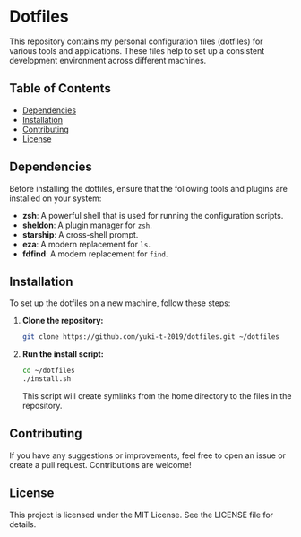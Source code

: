 # Dotfiles
This repository contains my personal configuration files (dotfiles) for various tools and applications. These files help to set up a consistent development environment across different machines.

## Table of Contents
- [Dependencies](#dependencies)
- [Installation](#installation)
- [Contributing](#contributing)
- [License](#license)

## Dependencies
Before installing the dotfiles, ensure that the following tools and plugins are installed on your system:

- **zsh**: A powerful shell that is used for running the configuration scripts.
- **sheldon**: A plugin manager for `zsh`.
- **starship**: A cross-shell prompt.
- **eza**: A modern replacement for `ls`.
- **fdfind**: A modern replacement for `find`.

## Installation
To set up the dotfiles on a new machine, follow these steps:

1. **Clone the repository:**
    ```sh
    git clone https://github.com/yuki-t-2019/dotfiles.git ~/dotfiles
    ```

2. **Run the install script:**
    ```sh
    cd ~/dotfiles
    ./install.sh
    ```

    This script will create symlinks from the home directory to the files in the repository.

## Contributing
If you have any suggestions or improvements, feel free to open an issue or create a pull request. Contributions are welcome!

## License
This project is licensed under the MIT License. See the LICENSE file for details.
